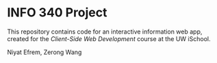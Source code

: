 # INFO 340 Project

This repository contains code for an interactive information web app, created for the _Client-Side Web Development_ course at the UW iSchool.

Niyat Efrem, Zerong Wang